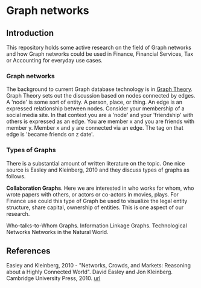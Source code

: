 # Graph networks
## Introduction
This repository holds some active research on the field of Graph networks and how Graph networks could be used in Finance,  Financial Services, Tax or Accounting for everyday use cases.

### Graph networks
The background to current Graph database technology is in [Graph Theory](https://en.wikipedia.org/wiki/Graph_theory). Graph Theory sets out the discussion based on nodes connected by edges. A 'node' is some sort of entity.  A person, place, or thing.  An edge is an expressed relationship between nodes.  Consider your membership of a social media site.  In that context you are a 'node' and your 'friendship' with others is expressed as an edge.  You are member x and you are friends with member y.  Member x and y are connected via an edge.  The tag on that edge is 'became friends on z date'.

### Types of Graphs
There is a substantial amount of written literature on the topic.  One nice source is Easley and Kleinberg, 2010 and they discuss types of graphs as follows.

**Collaboration Graphs**. Here we are interested in who works for whom,  who wrote papers with others,  or actors or co-actors in movies, plays. For Finance use could this type of Graph be used to visualize the legal entity structure, share capital, ownership of entities. This is one aspect of our research.



Who-talks-to-Whom Graphs.
Information Linkage Graphs.
Technological Networks
Networks  in  the  Natural  World.




## References
Easley and Kleinberg, 2010 - "Networks, Crowds, and Markets: Reasoning about a Highly Connected World". David Easley and Jon    Kleinberg. Cambridge University Press, 2010. [url](http://www.cs.cornell.edu/home/kleinber/networks-book/)

